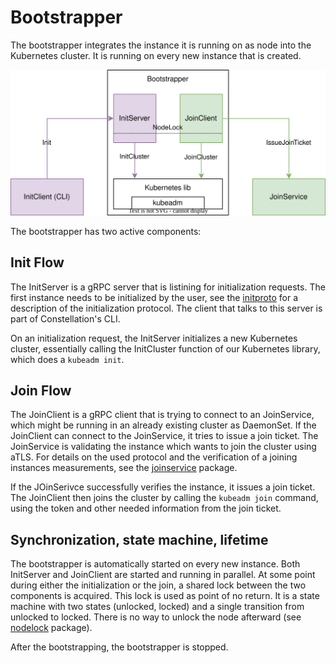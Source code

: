 # Bootstrapper

The bootstrapper integrates the instance it is running on as node into the Kubernetes
cluster. It is running on every new instance that is created.

![bootstrapper architecture](./bootstrapping_arch.svg)

The bootstrapper has two active components:

## Init Flow

The InitServer is a gRPC server that is listining for initialization requests.
The first instance needs to be initialized by the user, see the [initproto](./initproto)
for a description of the initialization protocol. The client that talks to this server
is part of Constellation's CLI.

On an initialization request, the InitServer initializes a new Kubernetes cluster, essentially
calling the InitCluster function of our Kubernetes library, which does a `kubeadm init`.

## Join Flow

The JoinClient is a gRPC client that is trying to connect to an JoinService, which might be running
in an already existing cluster as DaemonSet. If the JoinClient can connect to the JoinService, it tries
to issue a join ticket. The JoinService is validating the instance which wants to join the cluster using
aTLS. For details on the used protocol and the verification of a joining instances measurements, see the
[joinservice](./../joinservice) package.

If the JOinSerivce successfully verifies the instance, it issues a join ticket. The JoinClient then
joins the cluster by calling the `kubeadm join` command, using the token and other needed information
from the join ticket.

## Synchronization, state machine, lifetime

The bootstrapper is automatically started on every new instance. Both InitServer and JoinClient are
started and running in parallel. At some point during either the initialization or the join, a shared
lock between the two components is acquired. This lock is used as point of no return. It is a state
machine with two states (unlocked, locked) and a single transition from unlocked to locked. There is no
way to unlock the node afterward (see [nodelock](./internal/nodelock) package).

After the bootstrapping, the bootstrapper is stopped.
